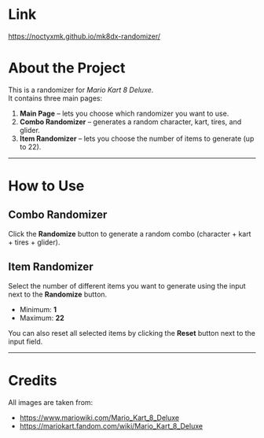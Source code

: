 # Link

https://noctyxmk.github.io/mk8dx-randomizer/

# About the Project

This is a randomizer for *Mario Kart 8 Deluxe*.  
It contains three main pages:

1. **Main Page** – lets you choose which randomizer you want to use.  
2. **Combo Randomizer** – generates a random character, kart, tires, and glider. 
3. **Item Randomizer** – lets you choose the number of items to generate (up to 22).  

---

# How to Use

## Combo Randomizer
Click the **Randomize** button to generate a random combo (character + kart + tires + glider).

## Item Randomizer
Select the number of different items you want to generate using the input next to the **Randomize** button.  
- Minimum: **1**  
- Maximum: **22**  

You can also reset all selected items by clicking the **Reset** button next to the input field.

---

# Credits

All images are taken from:  
- https://www.mariowiki.com/Mario_Kart_8_Deluxe  
- https://mariokart.fandom.com/wiki/Mario_Kart_8_Deluxe 

